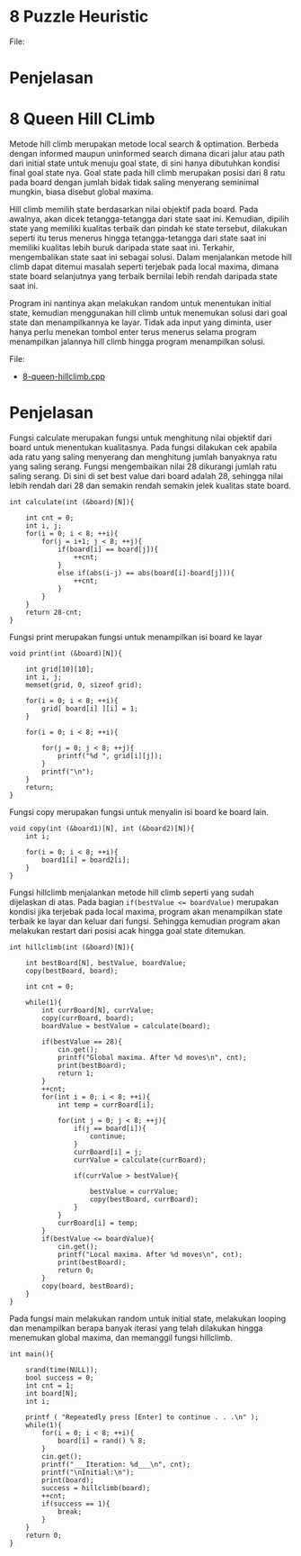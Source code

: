 # 8 Puzzle Heuristic


File:

# Penjelasan

# 8 Queen Hill CLimb
  Metode hill climb merupakan metode local search & optimation. Berbeda dengan informed maupun uninformed search dimana dicari jalur atau path dari initial state untuk menuju goal state, di sini hanya dibutuhkan kondisi final goal state nya. Goal state pada hill climb merupakan posisi dari 8 ratu pada board dengan jumlah bidak tidak saling menyerang seminimal mungkin, biasa disebut global maxima. 
  
  Hill climb memilih state berdasarkan nilai objektif pada board. Pada awalnya, akan dicek tetangga-tetangga dari state saat ini. Kemudian, dipilih state yang memiliki kualitas terbaik dan pindah ke state tersebut, dilakukan seperti itu terus menerus hingga tetangga-tetangga dari state saat ini memiliki kualitas lebih buruk daripada state saat ini. Terkahir, mengembalikan state saat ini sebagai solusi. Dalam menjalankan metode hill climb dapat ditemui masalah seperti terjebak pada local maxima, dimana state board selanjutnya yang terbaik bernilai lebih rendah daripada state saat ini. 
  
  Program ini nantinya akan melakukan random untuk menentukan initial state, kemudian menggunakan hill climb untuk menemukan solusi dari goal state dan menampilkannya ke layar. Tidak ada input yang diminta, user hanya perlu menekan tombol enter terus menerus selama program menampilkan jalannya hill climb hingga program menampilkan solusi.

File:
- <a href ="https://github.com/rddmoon/AI2_Informed_Search/blob/master/8-queen-hillclimb/8-queen-hillclimb.cpp">8-queen-hillclimb.cpp</a>

# Penjelasan
Fungsi calculate merupakan fungsi untuk menghitung nilai objektif dari board untuk menentukan kualitasnya. Pada fungsi dilakukan cek apabila ada ratu yang saling menyerang dan menghitung jumlah banyaknya ratu yang saling serang. Fungsi mengembaikan nilai 28 dikurangi jumlah ratu saling serang. Di sini di set best value dari board adalah 28, sehingga nilai lebih rendah dari 28 dan semakin rendah semakin jelek kualitas state board.
```
int calculate(int (&board)[N]){
	
	int cnt = 0;
	int i, j;
	for(i = 0; i < 8; ++i){
		for(j = i+1; j < 8; ++j){
			if(board[i] == board[j]){
				++cnt;
			}
			else if(abs(i-j) == abs(board[i]-board[j])){
				++cnt;
			}
		}
	}
	return 28-cnt;			
}
```
Fungsi print merupakan fungsi untuk menampilkan isi board ke layar
```
void print(int (&board)[N]){
	
	int grid[10][10];
	int i, j;
	memset(grid, 0, sizeof grid);
	
	for(i = 0; i < 8; ++i){
		grid[ board[i] ][i] = 1;
	}
	
	for(i = 0; i < 8; ++i){
		
		for(j = 0; j < 8; ++j){
			printf("%d ", grid[i][j]);
		}
		printf("\n");
	}
	return;
}
```
Fungsi copy merupakan fungsi untuk menyalin isi board ke board lain.
```
void copy(int (&board1)[N], int (&board2)[N]){
	int i;
	
	for(i = 0; i < 8; ++i){
		board1[i] = board2[i];
	}
}
```
Fungsi hillclimb menjalankan metode hill climb seperti yang sudah dijelaskan di atas. Pada bagian ```if(bestValue <= boardValue)``` merupakan kondisi jika terjebak pada local maxima, program akan menampilkan state terbaik ke layar dan keluar dari fungsi. Sehingga kemudian program akan melakukan restart dari posisi acak hingga goal state ditemukan.
```
int hillclimb(int (&board)[N]){
	
	int bestBoard[N], bestValue, boardValue;
	copy(bestBoard, board);
	
	int cnt = 0;
	
	while(1){
		int currBoard[N], currValue;
		copy(currBoard, board);
		boardValue = bestValue = calculate(board);
		
		if(bestValue == 28){
			cin.get();
			printf("Global maxima. After %d moves\n", cnt);
			print(bestBoard);
			return 1;
		}
		++cnt;		
		for(int i = 0; i < 8; ++i){
			int temp = currBoard[i];
			
			for(int j = 0; j < 8; ++j){
				if(j == board[i]){
					continue;
				}
				currBoard[i] = j;
				currValue = calculate(currBoard);
				
				if(currValue > bestValue){
					
					bestValue = currValue;
					copy(bestBoard, currBoard);
				}
			}
			currBoard[i] = temp;
		}
		if(bestValue <= boardValue){
			cin.get();
			printf("Local maxima. After %d moves\n", cnt);
			print(bestBoard);
			return 0;
		}
		copy(board, bestBoard);
	}
}
```
Pada fungsi main melakukan random untuk initial state, melakukan looping dan menampilkan berapa banyak iterasi yang telah dilakukan hingga menemukan global maxima, dan memanggil fungsi hillclimb.
```
int main(){
	
	srand(time(NULL));
	bool success = 0;
	int cnt = 1;
	int board[N];
	int i;
	
	printf ( "Repeatedly press [Enter] to continue . . .\n" );
	while(1){
		for(i = 0; i < 8; ++i){
			board[i] = rand() % 8;
		}
		cin.get();				
		printf("___Iteration: %d___\n", cnt);
		printf("\nInitial:\n");
		print(board);
		success = hillclimb(board);
		++cnt;
		if(success == 1){
			break;
		}	
	}
	return 0;
}
```
